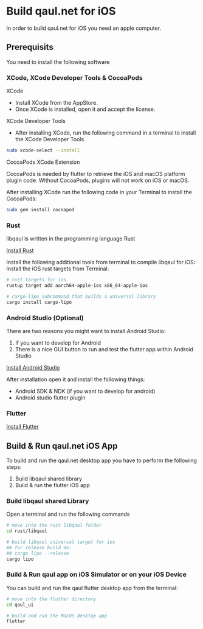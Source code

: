# Build qaul.net for iOS

In order to build qaul.net for iOS you need an apple computer.

## Prerequisits

You need to install the following software

### XCode, XCode Developer Tools & CocoaPods

XCode

* Install XCode from the AppStore.
* Once XCode is installed, open it and accept the license.

XCode Developer Tools

* After installing XCode, run the following command in a terminal to install the XCode Developer Tools

```sh
sudo xcode-select --install
```

CocoaPods XCode Extension

CocoaPods is needed by flutter to retrieve the iOS and macOS platform plugin code. Without CocoaPods, plugins will not work on iOS or macOS.

After installing XCode run the following code in your Terminal to install the CocoaPods:

```sh
sudo gem install cocoapod
```

### Rust

libqaul is written in the programming language Rust

[Install Rust](rust-install.md)

Install the following additional tools from terminal to compile libqaul for iOS:
Install the iOS rust targets from Terminal:

```sh
# rust targets for ios
rustup target add aarch64-apple-ios x86_64-apple-ios

# cargo-lipo subcommand that builds a universal library
cargo install cargo-lipo
```

### Android Studio (Optional)

There are two reasons you might want to install Android Studio:

1) If you want to develop for Android
2) There is a nice GUI button to run and test the flutter app within Android Studio

[Install Android Studio](android.md)

After installation open it and install the following things:

* Android SDK & NDK (if you want to develop for android)
* Android studio flutter plugin

### Flutter

[Install Flutter](flutter-install.md)

## Build & Run qaul.net iOS App

To build and run the qaul.net desktop app you have to perform the following steps:

1) Build libqaul shared library
2) Build & run the flutter iOS app

### Build libqaul shared Library

Open a terminal and run the following commands

```sh
# move into the rust libqaul folder
cd rust/libqaul

# build libqaul universal target for ios
## for release build do:
## cargo lipo --release
cargo lipo
```

### Build & Run qaul app on iOS Simulator or on your iOS Device

You can build and run the qaul flutter desktop app from the terminal:

```sh
# move into the flutter directory
cd qaul_ui

# build and run the MacOS desktop app
flutter 
```

